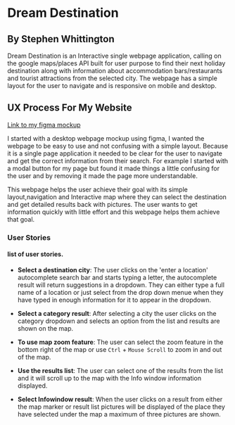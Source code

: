 # Dream Destination

## By Stephen Whittington

Dream Destination is an Interactive single webpage application,
calling on the google maps/places API built for user purpose to find
their next holiday destination along with information about accommodation bars/restaurants and tourist
attractions from the selected city. The webpage has a simple layout for the user to
navigate and is responsive on mobile and desktop.

## UX Process For My Website

[Link to my figma mockup](https://github.com/StephenWhittington/Dream-Destination/blob/master/assets/images/Dream%20Destination%20API%20(1).png)

I started with a desktop webpage mockup using figma, I wanted the webpage to be easy to use
and not confusing with a simple layout. Because it is a single page application
it needed to be clear for the user to navigate and get the correct information from
their search. For example I started with a modal button for my page but found it made
things a little confusing for the user and by removing it made the page more understandable.

This webpage helps the user achieve their goal with its simple layout,navigation
and Interactive map where they can select the destination and get detailed results back
with pictures. The user wants to get information quickly with little effort and this webpage
helps them achieve that goal.

### User Stories

#### **list of user stories.**

* **Select a destination city**: The user clicks on the 'enter a location' autocomplete search bar and starts typing
 a letter, the autocomplete result will return suggestions in a dropdown. They can either type a full name of a location
or just select from the drop down menue when they have typed in enough information for it to appear in the dropdown.

* **Select a category result**: After selecting a city the user clicks on the category dropdown and selects an option from the list
and results are shown on the map.

* **To use map zoom feature**: The user can select the zoom feature in the bottom right of the map or use `Ctrl` + `Mouse Scroll` to zoom
in and out of the map.

* **Use the results list**: The user can select one of the results from the list and it will scroll up to the map
with the Info window information displayed.

* **Select Infowindow result**: When the user clicks on a result from either the map marker or result list pictures will be displayed
of the place they have selected under the map a maximum of three pictures are shown.


